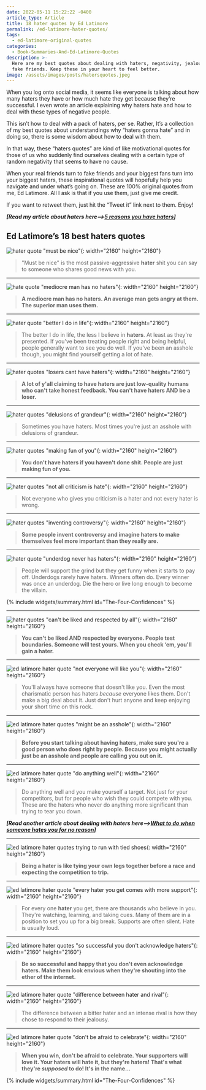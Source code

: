 ```yaml
---
date: 2022-05-11 15:22:22 -0400
article_type: Article
title: 18 hater quotes by Ed Latimore
permalink: /ed-latimore-hater-quotes/
tags:
  - ed-latimore-original-quotes
categories:
  - Book-Summaries-And-Ed-Latimore-Quotes
description: >-
  Here are my best quotes about dealing with haters, negativity, jealousy, and
  fake friends. Keep these in your heart to feel better.
image: /assets/images/posts/hatersquotes.jpeg
---
```

When you log onto social media, it seems like everyone is talking about how many haters they have or how much hate they get because they’re successful. I even wrote an article explaining why haters hate and how to deal with these types of negative people.

This isn’t how to deal with a pack of haters, per se. Rather, It’s a collection of my best quotes about understandings why “haters gonna hate” and in doing so, there is some wisdom about how to deal with them.

In that way, these “haters quotes” are kind of like motivational quotes for those of us who suddenly find ourselves dealing with a certain type of random negativity that seems to have no cause.

When your real friends turn to fake friends and your biggest fans turn into your biggest haters, these inspirational quotes will hopefully help you navigate and under what’s going on. These are 100% original quotes from me, Ed Latimore. All I ask is that if you use them, just give me credit.

If you want to retweet them, just hit the “Tweet it” link next to them. Enjoy!

***\[Read my article about haters here–&gt;[5 reasons you have haters](/why-you-have-haters-even-if-you-arent-an-asshole/)\]***

## Ed Latimore’s 18 best haters quotes

![hater quote &quot;must be nice&quot;](/assets/images/posts/mustbenice.png){: width="2160" height="2160"}

> "Must be nice" is the most passive-aggressive **hater** shit you can say to someone who shares good news with you.

---

![hate quote &quot;mediocre man has no haters&quot;](/assets/images/posts/mediocreman.png){: width="2160" height="2160"}

> **A mediocre man has no haters. An average man gets angry at them. The superior man uses them.**

---

![hater quote &quot;better I do in life&quot;](/assets/images/posts/betteridoinlife.png){: width="2160" height="2160"}

> The better I do in life, the less I believe in **haters**. At least as they're presented. If you've been treating people right and being helpful, people generally want to see you do well. If you've been an asshole though, you might find yourself getting a lot of hate.

---

![hater quotes &quot;losers cant have haters&quot;](/assets/images/posts/loserscanthavehaters.png){: width="2160" height="2160"}

> **A lot of y'all claiming to have haters are just low-quality humans who can't take honest feedback. You can't have haters AND be a loser.**

---

![hater quotes &quot;delusions of grandeur&quot;](/assets/images/posts/delusiosofgrandeur.png){: width="2160" height="2160"}

> Sometimes you have haters. Most times you're just an asshole with delusions of grandeur.

---

![hater quotes &quot;making fun of you&quot;](/assets/images/posts/makingfunofyou.png){: width="2160" height="2160"}

> **You don't have haters if you haven't done shit. People are just making fun of you.**

---

![hater quotes &quot;not all criticism is hate&quot;](/assets/images/posts/notallcriticismishate.png){: width="2160" height="2160"}

> Not everyone who gives you criticism is a hater and not every hater is wrong.

---

![hater quotes &quot;inventing controversy&quot;](/assets/images/posts/inventcontroversy.png){: width="2160" height="2160"}

> **Some people invent controversy and imagine haters to make themselves feel more important than they really are.**

---

![hater quote &quot;underdog never has haters&quot;](/assets/images/posts/supportthegrind.png){: width="2160" height="2160"}

> People will support the grind but they get funny when it starts to pay off. Underdogs rarely have haters. Winners often do. Every winner was once an underdog. Die the hero or live long enough to become the villain.

{% include widgets/summary.html id="The-Four-Confidences" %}

---

![hater quotes &quot;can't be liked and respected by all&quot;](/assets/images/posts/likedandrespectedbyallpng.png){: width="2160" height="2160"}

> **You can't be liked AND respected by everyone. People test boundaries. Someone will test yours. When you check ‘em, you'll gain a hater.**

---

![ed latimore hater quote &quot;not everyone will like you&quot;](/assets/images/posts/someonewillalwaysdislike.png){: width="2160" height="2160"}

> You'll always have someone that doesn't like you. Even the most charismatic person has haters *because* everyone likes them. Don't make a big deal about it. Just don't hurt anyone and keep enjoying your short time on this rock.

---

![ed latimore hater quotes &quot;might be an asshole&quot;](/assets/images/posts/mightbeanasshole.png){: width="2160" height="2160"}

> **Before you start talking about having haters, make sure you're a good person who does right by people. Because you might actually just be an asshole and people are calling you out on it.**

---

![ed latimore hater quote &quot;do anything well&quot;](/assets/images/posts/doanythingwell.png){: width="2160" height="2160"}

> Do anything well and you make yourself a target. Not just for your competitors, but for people who wish they could compete with you. These are the haters who never do anything more significant than trying to tear you down.

***\[Read another article about dealing with haters here–&gt;[What to do when someone hates you for no reason](/when-someone-hates-you-for-no-reason/)\]***

---

![ed latimore hater quotes trying to run with tied shoes](/assets/images/posts/haterrunningwithtiedshoes.png){: width="2160" height="2160"}

> **Being a hater is like tying your own legs together before a race and expecting the competition to trip.**

---

![ed latimore hater quote &quot;every hater you get comes with more support&quot;](/assets/images/posts/everyhateryouget.png){: width="2160" height="2160"}

> For every one **hater** you get, there are thousands who believe in you. They're watching, learning, and taking cues. Many of them are in a position to set you up for a big break. Supports are often silent. Hate is usually loud.

---

![ed latimore hater quotes &quot;so successful you don't acknowledge haters&quot;](/assets/images/posts/sosuccessfulyoudontevenacknowledgehaters.png){: width="2160" height="2160"}

> **Be so successful and happy that you don't even acknowledge haters. Make them look envious when they're shouting into the ether of the internet.**

---

![ed latimore hater quote &quot;difference between hater and rival&quot;](/assets/images/posts/haterandrivalresponse.png){: width="2160" height="2160"}

> The difference between a bitter hater and an intense rival is how they chose to respond to their jealousy.

---

![ed latimore hater quote &quot;don't be afraid to celebrate&quot;](/assets/images/posts/don-tbeafraidtocelebrate.png){: width="2160" height="2160"}

> **When you win, don't be afraid to celebrate. Your supporters will love it. Your haters will hate it, but they're haters! That's what they're *supposed* to do! It's in the name…**

{% include widgets/summary.html id="The-Four-Confidences" %}